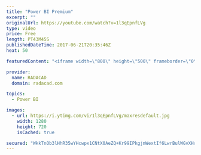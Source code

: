 ```yaml
---
title: "Power BI Premium"
excerpt: ""
originalUrl: https://youtube.com/watch?v=1l3qEpnfLVg
type: video
price: Free
length: PT43M45S
publishedDateTime: 2017-06-21T20:35:46Z
heat: 50

featuredContent: "<iframe width=\"800\" height=\"500\" frameborder=\"0\" src=\"https://www.youtube.com/embed/1l3qEpnfLVg\" allow=\"accelerometer; autoplay; encrypted-media; gyroscope; picture-in-picture\" allowfullscreen></iframe>"

provider:
  name: RADACAD
  domain: radacad.com

topics:
  - Power BI

images:
  - url: https://i.ytimg.com/vi/1l3qEpnfLVg/maxresdefault.jpg
    width: 1280
    height: 720
    isCached: true

secured: "WkkTnOb3lHhR35wYHcwpx1CNtX0AeZQ+Kr99IPkgjmWextIf6LwrBulWGvXHrI92r1afSpKj8NicirTrfakQc4R8rrju3oYZTwvDEuaL2oNu5h0ngjSrcrpeqrnQ9GUPIAsxjcWrVi1JoJHvQaOIFWiZa6Gl77MJPsAVlpXws+M0hNFPkG4+ZpnSEiDEL8gVW7Ro5kaMR4x0kr3BC4FZls1oYtnqtikRgb0MBzLW7V2TRG+Es5XiPilLXVLm6sNZMLsxdRnnf7EgiG/IC3sCN16OoCl/jdeL8Nl6kXqZ5uCSTInO/i79CjFxD3KuM80EiM27QEY6JHLHLkNRyQ1VUWlXsWdfAw1+mIaxgeSTeJRYx5jwr7DUkyVk/9ANFwZtd9AQgesiB0aHJCok9Di6jWVI9O/pmqvpLkghcvWcpQ0=;jQO0t2Q2N0ZtvZOPj8racQ=="
---
```



